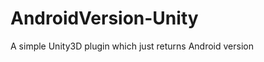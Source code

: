 AndroidVersion-Unity
====================

A simple Unity3D plugin which just returns Android version
